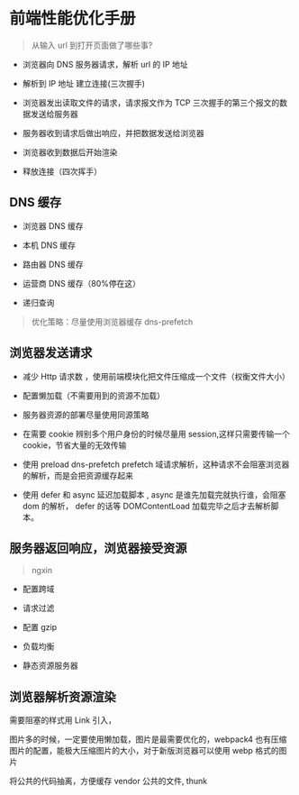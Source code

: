 # 前端性能优化手册

> 从输入 url 到打开页面做了哪些事?

- 浏览器向 DNS 服务器请求，解析 url 的 IP 地址

- 解析到 IP 地址 建立连接(三次握手)

- 浏览器发出读取文件的请求，请求报文作为 TCP 三次握手的第三个报文的数据发送给服务器

- 服务器收到请求后做出响应，并把数据发送给浏览器

- 浏览器收到数据后开始渲染

- 释放连接（四次挥手）

## DNS 缓存

- 浏览器 DNS 缓存

- 本机 DNS 缓存

- 路由器 DNS 缓存

- 运营商 DNS 缓存（80%停在这）

- 递归查询

> 优化策略：尽量使用浏览器缓存 dns-prefetch

## 浏览器发送请求

- 减少 Http 请求数 ，使用前端模块化把文件压缩成一个文件（权衡文件大小）

- 配置懒加载（不需要用到的资源不加载）

- 服务器资源的部署尽量使用同源策略

- 在需要 cookie 辨别多个用户身份的时候尽量用 session,这样只需要传输一个 cookie，节省大量的无效传输

- 使用 preload dns-prefetch prefetch 域请求解析，这种请求不会阻塞浏览器的解析，而是会把资源缓存起来

- 使用 defer 和 async 延迟加载脚本 , async 是谁先加载完就执行谁，会阻塞 dom 的解析， defer 的话等 DOMContentLoad 加载完毕之后才去解析脚本。

## 服务器返回响应，浏览器接受资源

> ngxin

- 配置跨域

- 请求过滤

- 配置 gzip

- 负载均衡

- 静态资源服务器

## 浏览器解析资源渲染

需要阻塞的样式用 Link 引入，

图片多的时候，一定要使用懒加载，图片是最需要优化的，webpack4 也有压缩图片的配置，能极大压缩图片的大小，对于新版浏览器可以使用 webp 格式的图片

将公共的代码抽离，方便缓存 vendor 公共的文件, thunk

